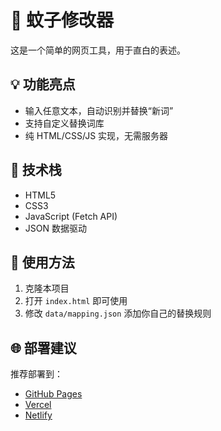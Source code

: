 # 🧼 蚊子修改器

这是一个简单的网页工具，用于直白的表述。

## 💡 功能亮点

- 输入任意文本，自动识别并替换“新词”
- 支持自定义替换词库
- 纯 HTML/CSS/JS 实现，无需服务器

## 🔧 技术栈

- HTML5
- CSS3
- JavaScript (Fetch API)
- JSON 数据驱动

## 🚀 使用方法

1. 克隆本项目
2. 打开 `index.html` 即可使用
3. 修改 `data/mapping.json` 添加你自己的替换规则

## 🌐 部署建议

推荐部署到：
- [GitHub Pages](https://pages.github.com/)
- [Vercel](https://vercel.com/)
- [Netlify](https://www.netlify.com/)
